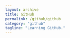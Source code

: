 ```yaml
---
layout: archive
title: GitHub
permalink: /github/github
category: "github"
tagline: "Learning GitHub."
---
```

